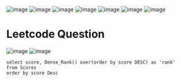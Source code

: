 
![image](https://user-images.githubusercontent.com/60442877/212808429-dbce8c20-835a-4c7c-b096-378cb5c9cf5d.png)
![image](https://user-images.githubusercontent.com/60442877/212808461-b84e8c51-02b7-4363-880b-82dc41437b44.png)
![image](https://user-images.githubusercontent.com/60442877/212808484-ab894cd7-4912-4b11-9c58-709e262fdeab.png)
![image](https://user-images.githubusercontent.com/60442877/212808520-ca63e435-7b91-429e-9eca-7cc761a64d20.png)
![image](https://user-images.githubusercontent.com/60442877/212808546-66834a57-05c0-432d-8750-6fb946015f0b.png)
![image](https://user-images.githubusercontent.com/60442877/212808624-e0977d14-34e1-4146-9a53-0b89cd66e70e.png)
![image](https://user-images.githubusercontent.com/60442877/212808644-a06973eb-ee5c-4ed9-9917-2be895e02c3e.png)

# Leetcode Question

![image](https://user-images.githubusercontent.com/60442877/213212657-15b5f8ff-a627-489e-ad29-a4721de35f8f.png)
![image](https://user-images.githubusercontent.com/60442877/213212698-979839c8-cba4-4c95-94e7-6bcadda1513f.png)

    select score, Dense_Rank() over(order by score DESC) as 'rank'
    from Scores
    order by score Desc
